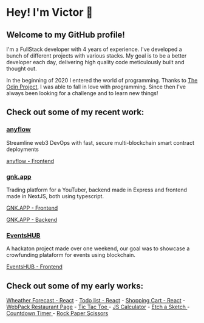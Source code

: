 # Hey! I'm Victor 👋

## Welcome to my GitHub profile!

I'm a FullStack developer with 4 years of experience. I've developed a bunch of different projects with various stacks. My goal is to be a better developer each day, delivering high quality code meticulously built and thought out.

In the beginning of 2020 I entered the world of programming. Thanks to [The Odin Project](https://www.theodinproject.com/home), I was able to fall in love with programming. Since then I've always been looking for a challenge and to learn new things!


## Check out some of my recent work:

### [anyflow](https://app-staging.anyflow.pro/start)
Streamline web3 DevOps with fast, secure multi-blockchain smart contract deployments

[anyflow - Frontend](https://github.com/vhforbes/anyflow-frontend)


### [gnk.app](https://www.gnk.app/)
Trading platform for a YouTuber, backend made in Express and frontend made in NextJS, both using typescript.

[GNK.APP - Frontend](https://github.com/vhforbes/genkidama_web/)

[GNK.APP - Backend](https://github.com/vhforbes/genkidama_api/)

### [EventsHUB](https://nextjs-azure-nine-44.vercel.app/)
A hackaton project made over one weekend, our goal was to showcase a crowfunding plataform for events using blockchain.

[EventsHUB - Frontend](https://github.com/vhforbes/events-hub)


## Check out some of my early works:

[Wheather Forecast - React](https://vhforbes.github.io/weather-api/) - [Todo list - React](https://vhforbes.github.io/todo-list-react/) - [Shopping Cart - React](https://vhforbes.github.io/shopping-cart-react/) - [WebPack Restaurant Page](https://vhforbes.github.io/restaurantWebpack/) - [Tic Tac Toe ](https://github.com/vhforbes/ticTacToe) - [JS Calculator](https://github.com/vhforbes/theCalculator) - [Etch a Sketch ](https://github.com/vhforbes/etchASketch) - [Countdown Timer ](https://github.com/vhforbes/countdownTimer) - [Rock Paper Scissors](https://github.com/vhforbes/rockPaperScissors)
